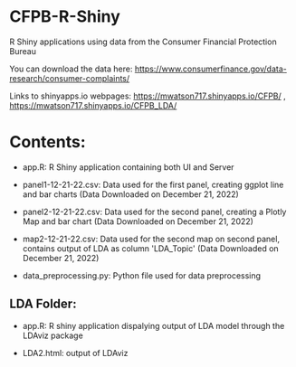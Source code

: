 # CFPB-R-Shiny
R Shiny applications using data from the Consumer Financial Protection Bureau 

You can download the data here: https://www.consumerfinance.gov/data-research/consumer-complaints/

Links to shinyapps.io webpages: https://mwatson717.shinyapps.io/CFPB/ ,
                                https://mwatson717.shinyapps.io/CFPB_LDA/

# Contents:

* app.R: R Shiny application containing both UI and Server

* panel1-12-21-22.csv: Data used for the first panel, creating ggplot line and bar charts (Data Downloaded on December 21, 2022)

* panel2-12-21-22.csv: Data used for the second panel, creating a Plotly Map and bar chart (Data Downloaded on December 21, 2022)

* map2-12-21-22.csv: Data used for the second map on second panel, contains output of LDA as column 'LDA_Topic' (Data Downloaded on December 21, 2022)

* data_preprocessing.py: Python file used for data preprocessing

## LDA Folder:

* app.R: R shiny application dispalying output of LDA model through the LDAviz package

* LDA2.html: output of LDAviz
 
